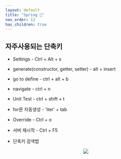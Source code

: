 ```yaml
---
layout: default
title: "Spring 🐍"
nav_order: 12
has_children: true
---
```


## 자주사용되는 단축키

* Settings - Ctrl + Alt + s
* generate(constructor, getter, setter) - alt + insert
* go to define - ctrl + alt + b
* navigate - ctrl + n
* Unit Test - ctrl + shift + t
* for문 자동생성 - 'iter' + tab
* Override - Ctrl + o
* 서버 재시작 - Ctrl + F5

* 단축키 검색법

<p align="center">
  <img src="https://taehyungs-programming-blog.github.io/blog/assets/images/spring/basic/basic-1-3.png"/>
</p>
